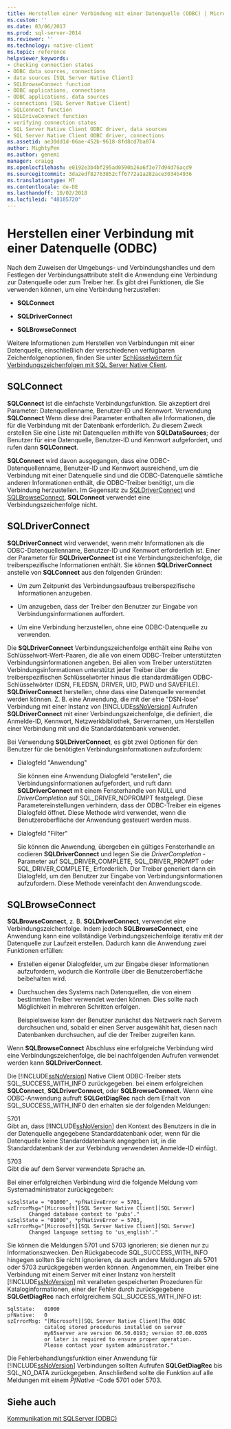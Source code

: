 ```yaml
---
title: Herstellen einer Verbindung mit einer Datenquelle (ODBC) | Microsoft-Dokumentation
ms.custom: ''
ms.date: 03/06/2017
ms.prod: sql-server-2014
ms.reviewer: ''
ms.technology: native-client
ms.topic: reference
helpviewer_keywords:
- checking connection states
- ODBC data sources, connections
- data sources [SQL Server Native Client]
- SQLBrowseConnect function
- ODBC applications, connections
- ODBC applications, data sources
- connections [SQL Server Native Client]
- SQLConnect function
- SQLDriveConnect function
- verifying connection states
- SQL Server Native Client ODBC driver, data sources
- SQL Server Native Client ODBC driver, connections
ms.assetid: ae30dd1d-06ae-452b-9618-8fd8cd7ba074
author: MightyPen
ms.author: genemi
manager: craigg
ms.openlocfilehash: e0192e3b4bf295ad0590b26a6f3e77d94d76acd9
ms.sourcegitcommit: 3da2edf82763852cff6772a1a282ace3034b4936
ms.translationtype: MT
ms.contentlocale: de-DE
ms.lasthandoff: 10/02/2018
ms.locfileid: "48185720"
---
```

# <a name="connecting-to-a-data-source-odbc"></a>Herstellen einer Verbindung mit einer Datenquelle (ODBC)
  Nach dem Zuweisen der Umgebungs- und Verbindungshandles und dem Festlegen der Verbindungsattribute stellt die Anwendung eine Verbindung zur Datenquelle oder zum Treiber her. Es gibt drei Funktionen, die Sie verwenden können, um eine Verbindung herzustellen:  
  
-   **SQLConnect**  
  
-   **SQLDriverConnect**  
  
-   **SQLBrowseConnect**  
  
 Weitere Informationen zum Herstellen von Verbindungen mit einer Datenquelle, einschließlich der verschiedenen verfügbaren Zeichenfolgenoptionen, finden Sie unter [Schlüsselwörtern für Verbindungszeichenfolgen mit SQL Server Native Client](../native-client/applications/using-connection-string-keywords-with-sql-server-native-client.md).  
  
## <a name="sqlconnect"></a>SQLConnect  
 **SQLConnect** ist die einfachste Verbindungsfunktion. Sie akzeptiert drei Parameter: Datenquellenname, Benutzer-ID und Kennwort. Verwendung **SQLConnect** Wenn diese drei Parameter enthalten alle Informationen, die für die Verbindung mit der Datenbank erforderlich. Zu diesem Zweck erstellen Sie eine Liste mit Datenquellen mithilfe von **SQLDataSources**; der Benutzer für eine Datenquelle, Benutzer-ID und Kennwort aufgefordert, und rufen dann **SQLConnect**.  
  
 **SQLConnect** wird davon ausgegangen, dass eine ODBC-Datenquellenname, Benutzer-ID und Kennwort ausreichend, um die Verbindung mit einer Datenquelle sind und die ODBC-Datenquelle sämtliche anderen Informationen enthält, die ODBC-Treiber benötigt, um die Verbindung herzustellen. Im Gegensatz zu [SQLDriverConnect](../native-client-odbc-api/sqldriverconnect.md) und [SQLBrowseConnect](../native-client-odbc-api/sqlbrowseconnect.md), **SQLConnect** verwendet eine Verbindungszeichenfolge nicht.  
  
## <a name="sqldriverconnect"></a>SQLDriverConnect  
 **SQLDriverConnect** wird verwendet, wenn mehr Informationen als die ODBC-Datenquellenname, Benutzer-ID und Kennwort erforderlich ist. Einer der Parameter für **SQLDriverConnect** ist eine Verbindungszeichenfolge, die treiberspezifische Informationen enthält. Sie können **SQLDriverConnect** anstelle von **SQLConnect** aus den folgenden Gründen:  
  
-   Um zum Zeitpunkt des Verbindungsaufbaus treiberspezifische Informationen anzugeben.  
  
-   Um anzugeben, dass der Treiber den Benutzer zur Eingabe von Verbindungsinformationen auffordert.  
  
-   Um eine Verbindung herzustellen, ohne eine ODBC-Datenquelle zu verwenden.  
  
 Die **SQLDriverConnect** Verbindungszeichenfolge enthält eine Reihe von Schlüsselwort-Wert-Paaren, die alle von einem ODBC-Treiber unterstützten Verbindungsinformationen angeben. Bei allen vom Treiber unterstützten Verbindungsinformationen unterstützt jeder Treiber über die treiberspezifischen Schlüsselwörter hinaus die standardmäßigen ODBC-Schlüsselwörter (DSN, FILEDSN, DRIVER, UID, PWD und SAVEFILE). **SQLDriverConnect** herstellen, ohne dass eine Datenquelle verwendet werden können. Z. B. eine Anwendung, die mit der eine "DSN-lose" Verbindung mit einer Instanz von [!INCLUDE[ssNoVersion](../../includes/ssnoversion-md.md)] Aufrufen **SQLDriverConnect** mit einer Verbindungszeichenfolge, die definiert, die Anmelde-ID, Kennwort, Netzwerkbibliothek, Servernamen, um Herstellen einer Verbindung mit und die Standarddatenbank verwendet.  
  
 Bei Verwendung **SQLDriverConnect**, es gibt zwei Optionen für den Benutzer für die benötigten Verbindungsinformationen aufzufordern:  
  
-   Dialogfeld "Anwendung"  
  
     Sie können eine Anwendung Dialogfeld "erstellen", die Verbindungsinformationen aufgefordert, und ruft dann **SQLDriverConnect** mit einem Fensterhandle von NULL und *DriverCompletion* auf SQL_DRIVER_NOPROMPT festgelegt. Diese Parametereinstellungen verhindern, dass der ODBC-Treiber ein eigenes Dialogfeld öffnet. Diese Methode wird verwendet, wenn die Benutzeroberfläche der Anwendung gesteuert werden muss.  
  
-   Dialogfeld "Filter"  
  
     Sie können die Anwendung, übergeben ein gültiges Fensterhandle an codieren **SQLDriverConnect** und legen Sie die *DriverCompletion* -Parameter auf SQL_DRIVER_COMPLETE, SQL_DRIVER_PROMPT oder SQL_DRIVER_COMPLETE_ Erforderlich. Der Treiber generiert dann ein Dialogfeld, um den Benutzer zur Eingabe von Verbindungsinformationen aufzufordern. Diese Methode vereinfacht den Anwendungscode.  
  
## <a name="sqlbrowseconnect"></a>SQLBrowseConnect  
 **SQLBrowseConnect**, z. B. **SQLDriverConnect**, verwendet eine Verbindungszeichenfolge. Indem jedoch **SQLBrowseConnect**, eine Anwendung kann eine vollständige Verbindungszeichenfolge iterativ mit der Datenquelle zur Laufzeit erstellen. Dadurch kann die Anwendung zwei Funktionen erfüllen:  
  
-   Erstellen eigener Dialogfelder, um zur Eingabe dieser Informationen aufzufordern, wodurch die Kontrolle über die Benutzeroberfläche beibehalten wird.  
  
-   Durchsuchen des Systems nach Datenquellen, die von einem bestimmten Treiber verwendet werden können. Dies sollte nach Möglichkeit in mehreren Schritten erfolgen.  
  
     Beispielsweise kann der Benutzer zunächst das Netzwerk nach Servern durchsuchen und, sobald er einen Server ausgewählt hat, diesen nach Datenbanken durchsuchen, auf die der Treiber zugreifen kann.  
  
 Wenn **SQLBrowseConnect** Abschluss eine erfolgreiche Verbindung wird eine Verbindungszeichenfolge, die bei nachfolgenden Aufrufen verwendet werden kann **SQLDriverConnect**.  
  
 Die [!INCLUDE[ssNoVersion](../../includes/ssnoversion-md.md)] Native Client ODBC-Treiber stets SQL_SUCCESS_WITH_INFO zurückgegeben. bei einem erfolgreichen **SQLConnect**, **SQLDriverConnect**, oder **SQLBrowseConnect**. Wenn eine ODBC-Anwendung aufruft **SQLGetDiagRec** nach dem Erhalt von SQL_SUCCESS_WITH_INFO den erhalten sie der folgenden Meldungen:  
  
 5701  
 Gibt an, dass [!INCLUDE[ssNoVersion](../../includes/ssnoversion-md.md)] den Kontext des Benutzers in die in der Datenquelle angegebene Standarddatenbank oder, wenn für die Datenquelle keine Standarddatenbank angegeben ist, in die Standarddatenbank der zur Verbindung verwendeten Anmelde-ID einfügt.  
  
 5703  
 Gibt die auf dem Server verwendete Sprache an.  
  
 Bei einer erfolgreichen Verbindung wird die folgende Meldung vom Systemadministrator zurückgegeben:  
  
```  
szSqlState = "01000", *pfNativeError = 5701,  
szErrorMsg="[Microsoft][SQL Server Native Client][SQL Server]  
       Changed database context to 'pubs'."  
szSqlState = "01000", *pfNativeError = 5703,  
szErrorMsg="[Microsoft][SQL Server Native Client][SQL Server]  
       Changed language setting to 'us_english'."  
```  
  
 Sie können die Meldungen 5701 und 5703 ignorieren; sie dienen nur zu Informationszwecken. Den Rückgabecode SQL_SUCCESS_WITH_INFO hingegen sollten Sie nicht ignorieren, da auch andere Meldungen als 5701 oder 5703 zurückgegeben werden können. Angenommen, ein Treiber eine Verbindung mit einem Server mit einer Instanz von herstellt [!INCLUDE[ssNoVersion](../../includes/ssnoversion-md.md)] mit veralteten gespeicherten Prozeduren für Kataloginformationen, einer der Fehler durch zurückgegebene **SQLGetDiagRec** nach erfolgreichem SQL_SUCCESS_WITH_INFO ist:  
  
```  
SqlState:   01000  
pfNative:   0  
szErrorMsg: "[Microsoft][SQL Server Native Client]The ODBC  
            catalog stored procedures installed on server  
            my65server are version 06.50.0193; version 07.00.0205  
            or later is required to ensure proper operation.  
            Please contact your system administrator."  
```  
  
 Die Fehlerbehandlungsfunktion einer Anwendung für [!INCLUDE[ssNoVersion](../../includes/ssnoversion-md.md)] Verbindungen sollten Aufrufen **SQLGetDiagRec** bis SQL_NO_DATA zurückgegeben. Anschließend sollte die Funktion auf alle Meldungen mit einem *PfNative* -Code 5701 oder 5703.  
  
## <a name="see-also"></a>Siehe auch  
 [Kommunikation mit SQLServer &#40;ODBC&#41;](communicating-with-sql-server-odbc.md)  
  
  
